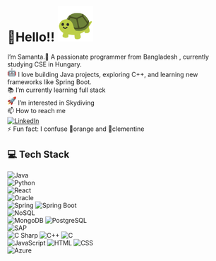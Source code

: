 # 👋Hello!! <img src="https://github.com/samwallflower/samwallflower/blob/1096778c97481cf0509abc7c54cdce0b5e465a5b/turtle.webp" width="80"> 
I’m Samanta.🌟 A passionate programmer from Bangladesh , currently studying CSE in Hungary.  
<img width="20" src="https://github.com/samwallflower/samwallflower/blob/1096778c97481cf0509abc7c54cdce0b5e465a5b/robot.webp"> I love building Java projects, exploring C++, and learning new frameworks like Spring Boot.    
📚  I’m currently learning full stack  
<img src="https://github.com/samwallflower/samwallflower/blob/8452f22eb1f545d2df2a903ed1f2c55d8487569e/rocket_1f680.gif" width="20"> I’m interested in Skydiving  
📫 How to reach me   
[![LinkedIn](https://img.shields.io/badge/LinkedIn-0077B5?style=for-the-badge&logo=linkedin&logoColor=white)](https://www.linkedin.com/in/samanta-afroz-95b150245/)  
⚡ Fun fact: I confuse 🍊orange and 🍊clementine  
## 💻 Tech Stack  
![Java](https://img.shields.io/badge/Java-ED8B00?style=for-the-badge&logo=java&logoColor=white)  
![Python](https://img.shields.io/badge/Python-3776AB?style=for-the-badge&logo=python&logoColor=white)  
![React](https://img.shields.io/badge/React-20232A?style=for-the-badge&logo=react&logoColor=61DAFB)  
![Oracle](https://img.shields.io/badge/Oracle_SQL-F80000?style=for-the-badge&logo=oracle&logoColor=white)  
![Spring](https://img.shields.io/badge/Spring-6DB33F?style=for-the-badge&logo=spring&logoColor=white)
![Spring Boot](https://img.shields.io/badge/Spring_Boot-6DB33F?style=for-the-badge&logo=springboot&logoColor=white)  
![NoSQL](https://img.shields.io/badge/NoSQL-5A4FCF?style=for-the-badge&logo=databricks&logoColor=white)  
![MongoDB](https://img.shields.io/badge/MongoDB-4EA94B?style=for-the-badge&logo=mongodb&logoColor=white)
![PostgreSQL](https://img.shields.io/badge/PostgreSQL-4169E1?style=for-the-badge&logo=postgresql&logoColor=white)  
![SAP](https://img.shields.io/badge/SAP-0FAAFF?style=for-the-badge&logo=sap&logoColor=white)  
![C Sharp](https://img.shields.io/badge/C%23-239120?style=for-the-badge&logo=c-sharp&logoColor=white)
![C++](https://img.shields.io/badge/C++-00599C?style=for-the-badge&logo=cplusplus&logoColor=white)
![C](https://img.shields.io/badge/C-A8B9CC?style=for-the-badge&logo=c&logoColor=white)  
![JavaScript](https://img.shields.io/badge/JavaScript-F7DF1E?style=for-the-badge&logo=javascript&logoColor=black)
![HTML](https://img.shields.io/badge/HTML-E34F26?style=for-the-badge&logo=html5&logoColor=white)
![CSS](https://img.shields.io/badge/CSS-1572B6?style=for-the-badge&logo=css3&logoColor=white)  
![Azure](https://img.shields.io/badge/Azure-0078D4?style=for-the-badge&logo=microsoftazure&logoColor=white)



